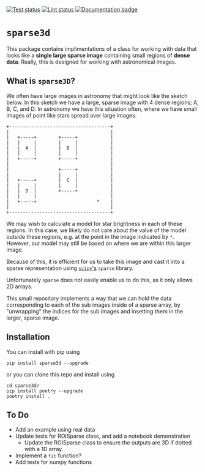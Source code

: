 <a href="https://github.com/christinahedges/sparse3d/actions/workflows/pytest.yml"><img src="https://github.com/christinahedges/sparse3d/workflows/pytest/badge.svg" alt="Test status"/></a>
<a href="https://github.com/christinahedges/sparse3d/actions/workflows/lint.yml"><img src="https://github.com/christinahedges/sparse3d/workflows/lint/badge.svg" alt="Lint status"/></a>
[![Documentation badge](https://img.shields.io/badge/documentation-live-blue.svg)](https://christinahedges.github.io/sparse3d/)

# `sparse3d`

This package contains implimentations of a class for working with data that looks like a **single large sparse image** containing small regions of **dense data**. Really, this is designed for working with astronomical images.

## What is `sparse3D`?

We often have large images in astronomy that might look like the sketch below. In this sketch we have a large, sparse image with 4 dense regions; A, B, C, and D. In astronomy we have this situation often, where we have small images of point like stars spread over large images.

```
+-------------------------------------+
|                                     |
|   +-----+        +-----+            |
|   |     |        |     |            |
|   |  A  |        |  B  |            |
|   |     |        |     |            |
|   +-----+        +-----+            |
|                                     |
|                  +-----+            |
|                  |     |            |
|   +-----+        |  C  |            |
|   |     |        |     |            |
|   |  D  |        +-----+            |
|   |     |                           |
|   +-----+                      *    |
|                                     |
+-------------------------------------+
```

We may wish to calculate a model for star brightness in each of these regions. In this case, we likely do not care about the value of the model outside these regions, e.g. at the point in the image indicated by `*`. However, our model may still be based on where we are within this larger image.

Because of this, it is efficient for us to take this image and cast it into a sparse representation using [`scipy`'s](https://scipy.org/) `sparse` library.

Unfortunately `sparse` does not easily enable us to do this, as it only allows 2D arrays.

This small repository implements a way that we can hold the data corresponding to each of the sub images inside of a sparse array, by "unwrapping" the indices for the sub images and insetting them in the larger, sparse image.

## Installation

You can install with pip using

```
pip install sparse3d --upgrade
```

or you can clone this repo and install using

```
cd sparse3d/
pip install poetry --upgrade
poetry install .
```

## To Do

* Add an example using real data
* Update tests for ROISparse class, and add a notebook demonstration
  * Update the ROISparse class to ensure the outputs are 3D if dotted with a 1D array.
* Implement a `fit` function?
* Add tests for numpy functions

